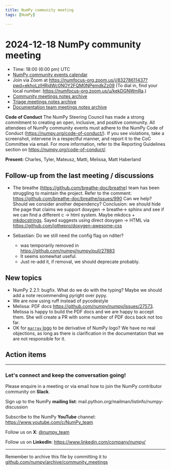 ```yaml
---
title: NumPy community meeting
tags: [NumPy]

---
```


# 2024-12-18 NumPy community meeting

- Time: 18:00 (6:00 pm) UTC
- [NumPy community events calendar](https://scientific-python.org/calendars/)
- Join via Zoom at https://numfocus-org.zoom.us/j/83278611437?pwd=ekhoLzlHRjdWc0NOY2FQM0NPemdkZz09 (To dial in, find your local number: https://numfocus-org.zoom.us/u/kekDGNWmRa.)
- [Community meetings notes archive](https://github.com/numpy/archive/tree/main/community_meetings)
- [Triage meetings notes archive](https://github.com/numpy/archive/tree/master/triage_meetings)
- [Documentation team meetings notes archive](https://github.com/numpy/archive/tree/main/docs_team_meetings)

**Code of Conduct**
The NumPy Steering Council has made a strong commitment to creating an open, inclusive, and positive community. 
All attendees of NumPy community events must adhere to the NumPy Code of Conduct (https://numpy.org/code-of-conduct/). 
If you see violations, take a screenshot, intervene in a respectful manner, and report it to the CoC Committee via email. For more information, refer to the Reporting Guidelines section on https://numpy.org/code-of-conduct/.

**Present:** Charles, Tyler, Mateusz, Matti, Melissa, Matt Haberland

## Follow-up from the last meeting / discussions


- The breathe (https://github.com/breathe-doc/breathe) team has been struggling to maintain the project. Refer to the comment:  https://github.com/breathe-doc/breathe/issues/990
 Can we help? Should we consider another dependency?
 Conclusion: we should hide the page that claims we support doxygen -> breathe-> sphinx and see if we can find a different c -> html system. Maybe mkdocs + [mkdocstrings](https://mkdocstrings.github.io/). Sayed suggests using direct doxygen -> HTML via https://github.com/jothepro/doxygen-awesome-css

- Sebastian: Do we still need the config flag on nditer?
  - was temporarily removed in https://github.com/numpy/numpy/pull/27883
  - It seems somewhat useful.
  - Just re-add it, if removal, we should deprecate probably.


## New topics

- NumPy 2.2.1: bugfix. What do we do with the typing? Maybe we should add a note recommending pyright over pypy.
- We are now using ruff instead of pycodestyle
- Melissa: PDF docs https://github.com/numpy/numpy/issues/27573. Melissa is happy to build the PDF docs and we are happy to accept them. She will create a PR with some number of PDF docs back not too far.
- OK for [`marray` logo](https://github.com/mdhaber/marray/blob/main/docs/logo.svg) to be derivative of NumPy logo? We have no real objections, as long as there is clarification in the documentation that we are not responsible for it.

## Action items


---

### Let's connect and keep the conversation going!
Please enquire in a meeting or via email how to join the NumPy contributor community on **Slack**.

Sign up to the NumPy **mailing list**: mail.python.org/mailman/listinfo/numpy-discussion

Subscribe to the NumPy **YouTube** channel: https://www.youtube.com/c/NumPy_team

Follow us on **X**: [@numpy_team](https://twitter.com/numpy_team)

Follow us on **LinkedIn**: https://www.linkedin.com/company/numpy/

---
Remember to archive this file by committing it to [github.com/numpy/archive/community_meetings](https://github.com/numpy/archive/tree/main/community_meetings)
